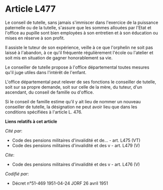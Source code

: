 # Article L477

Le conseil de tutelle, sans jamais s'immiscer dans l'exercice de la puissance paternelle ou de la tutelle, s'assure que les
sommes allouées par l'Etat et l'office au pupille sont bien employées à son entretien et à son éducation ou mises en réserve
à son profit.

Il assiste le tuteur de son expérience, veille à ce que l'orphelin ne soit pas laissé à l'abandon, à ce qu'il fréquente
régulièrement l'école ou l'atelier et soit mis en situation de gagner honorablement sa vie.

Le conseiller de tutelle propose à l'office départemental toutes mesures qu'il juge utiles dans l'intérêt de l'enfant.

L'office départemental peut relever de ses fonctions le conseiller de tutelle, soit sur sa propre demande, soit sur celle de
la mère, du tuteur, d'un ascendant, du conseil de famille ou d'office.

Si le conseil de famille estime qu'il y ait lieu de nommer un nouveau conseiller de tutelle, la désignation ne peut avoir
lieu que dans les conditions spécifiées à l'article L. 476.

**Liens relatifs à cet article**

_Cité par_:

  - Code des pensions militaires d'invalidité et de... - art. L475 (VT)
  - Code des pensions militaires d'invalidité et des v - art. L479 (V)

_Cite_:

  - Code des pensions militaires d'invalidité et des v - art. L476 (V)

_Codifié par_:

  - Décret n°51-469 1951-04-24 JORF 26 avril 1951
